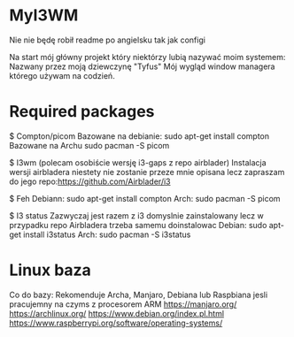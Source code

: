 # MyI3WM

Nie nie będę robił readme po angielsku tak jak configi

Na start mój główny projekt który niektórzy lubią nazywać moim systemem: Nazwany przez moją dziewczynę "Tyfus" Mój wygląd window managera którego używam na codzień.

# Required packages
$ Compton/picom
Bazowane na debianie:
sudo apt-get install compton
Bazowane na Archu
sudo pacman -S picom

$ I3wm (polecam osobiście wersję i3-gaps z repo airblader) 
Instalacja wersji airbladera niestety nie zostanie przeze mnie opisana lecz zapraszam do jego repo:https://github.com/Airblader/i3

$ Feh 
Debiann:
sudo apt-get install compton
Arch:
sudo pacman -S picom

$ I3 status
Zazwyczaj jest razem z i3 domyslnie zainstalowany lecz w przypadku repo Airbladera trzeba samemu doinstalowac 
Debian:
sudo apt-get install i3status
Arch:
sudo pacman -S i3status

# Linux baza
Co do bazy: 
Rekomenduje Archa, Manjaro, Debiana lub Raspbiana jesli pracujemny na czyms z procesorem ARM
https://manjaro.org/
https://archlinux.org/
https://www.debian.org/index.pl.html
https://www.raspberrypi.org/software/operating-systems/

